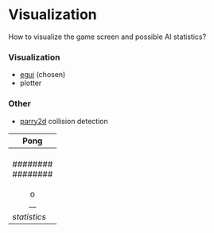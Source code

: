 # Visualization

How to visualize the game screen and possible AI statistics?

### Visualization
- [egui](https://crates.io/crates/egui) (chosen)
- plotter

### Other
- [parry2d](https://crates.io/crates/parry2d-f64) collision detection



| Pong                                                         |
|--------------------------------------------------------------|
| <br/>########<br/>########<br/><br/><center>o<br/><center>__ |
| _statistics_                                                |
